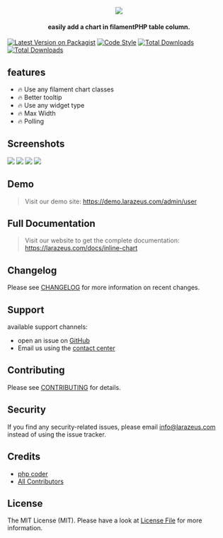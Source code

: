 <p align="center">
<a href="https://larazeus.com"><img src="https://larazeus.com/images/inline-chart-banner.png" /></a>
</p>

<h4 align="center">easily add a chart in filamentPHP table column.</h4>

<p align="center">

[![Latest Version on Packagist](https://img.shields.io/packagist/v/lara-zeus/inline-chart.svg?style=flat-square)](https://packagist.org/packages/lara-zeus/inline-chart)
[![Code Style](https://img.shields.io/github/actions/workflow/status/lara-zeus/inline-chart/fix-php-code-style-issues.yml?label=code-style&flat-square)](https://github.com/lara-zeus/inline-chart/actions?query=workflow%3Afix-php-code-style-issues+branch%3Amain)
[![Total Downloads](https://img.shields.io/packagist/dt/lara-zeus/inline-chart.svg?style=flat-square)](https://packagist.org/packages/lara-zeus/inline-chart)
[![Total Downloads](https://img.shields.io/github/stars/lara-zeus/inline-chart?style=flat-square)](https://github.com/lara-zeus/inline-chart)

</p>

## features
- 🔥 Use any filament chart classes
- 🔥 Better tooltip
- 🔥 Use any widget type
- 🔥 Max Width
- 🔥 Polling

## Screenshots

![](https://larazeus.com/images/screenshots/inline-chart/inline-chart-1.jpeg)
![](https://larazeus.com/images/screenshots/inline-chart/inline-chart-2.jpeg)
![](https://larazeus.com/images/screenshots/inline-chart/inline-chart-3.jpeg)
![](https://larazeus.com/images/screenshots/inline-chart/inline-chart-4.jpeg)

## Demo

> Visit our demo site: https://demo.larazeus.com/admin/user

## Full Documentation

> Visit our website to get the complete documentation: https://larazeus.com/docs/inline-chart

## Changelog

Please see [CHANGELOG](CHANGELOG.md) for more information on recent changes.

## Support
available support channels:

* open an issue on [GitHub](https://github.com/lara-zeus/inline-chart/issues)
* Email us using the [contact center](https://larazeus.com/contact-us)

## Contributing

Please see [CONTRIBUTING](CONTRIBUTING.md) for details.

## Security

If you find any security-related issues, please email info@larazeus.com instead of using the issue tracker.

## Credits

-   [php coder](https://github.com/atmonshi)
-   [All Contributors](../../contributors)

## License

The MIT License (MIT). Please have a look at [License File](LICENSE.md) for more information.
